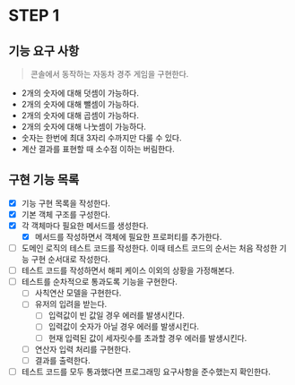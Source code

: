 # STEP 1

## 기능 요구 사항

> 콘솔에서 동작하는 자동차 경주 게임을 구현한다.

- 2개의 숫자에 대해 덧셈이 가능하다.
- 2개의 숫자에 대해 뺄셈이 가능하다.
- 2개의 숫자에 대해 곱셈이 가능하다.
- 2개의 숫자에 대해 나눗셈이 가능하다.
- 숫자는 한번에 최대 3자리 수까지만 다룰 수 있다.
- 계산 결과를 표현할 때 소수점 이하는 버림한다.

## 구현 기능 목록

- [x] 기능 구현 목록을 작성한다.
- [x] 기본 객체 구조를 구성한다.
- [x] 각 객체마다 필요한 메서드를 생성한다.
  - [x] 메서드를 작성하면서 객체에 필요한 프로퍼티를 추가한다.
- [ ] 도메인 로직의 테스트 코드를 작성한다. 이때 테스트 코드의 순서는 처음 작성한 기능 구현 순서대로 작성한다.
- [ ] 테스트 코드를 작성하면서 해피 케이스 이외의 상황을 가정해본다.
- [ ] 테스트를 순차적으로 통과도록 기능을 구현한다.
  - [ ] 사칙연산 모델을 구현한다.
  - [ ] 유저의 입려을 받는다.
    - [ ] 입력값이 빈 값일 경우 에러를 발생시킨다.
    - [ ] 입력값이 숫자가 아닐 경우 에러를 발생시킨다.
    - [ ] 현재 입력된 값이 세자릿수를 초과할 경우 에러를 발생시킨다.
  - [ ] 연산자 입력 처리를 구현한다.
  - [ ] 결과를 출력한다.
- [ ] 테스트 코드를 모두 통과했다면 프로그래밍 요구사항을 준수했는지 확인한다.
